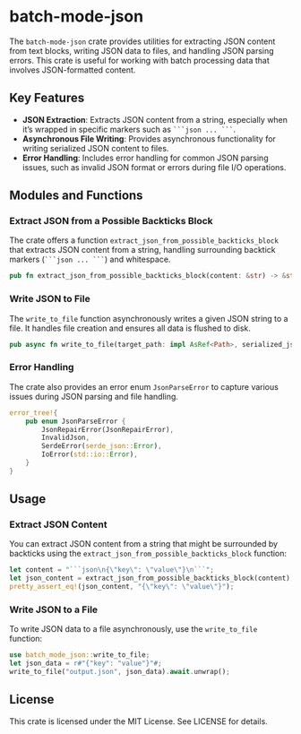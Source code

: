 # batch-mode-json

The `batch-mode-json` crate provides utilities for extracting JSON content from text blocks, writing JSON data to files, and handling JSON parsing errors. This crate is useful for working with batch processing data that involves JSON-formatted content.

## Key Features
- **JSON Extraction**: Extracts JSON content from a string, especially when it’s wrapped in specific markers such as ` ```json ... ``` `.
- **Asynchronous File Writing**: Provides asynchronous functionality for writing serialized JSON content to files.
- **Error Handling**: Includes error handling for common JSON parsing issues, such as invalid JSON format or errors during file I/O operations.

## Modules and Functions

### Extract JSON from a Possible Backticks Block
The crate offers a function `extract_json_from_possible_backticks_block` that extracts JSON content from a string, handling surrounding backtick markers (` ```json ... ``` `) and whitespace.

```rust
pub fn extract_json_from_possible_backticks_block(content: &str) -> &str;
```

### Write JSON to File
The `write_to_file` function asynchronously writes a given JSON string to a file. It handles file creation and ensures all data is flushed to disk.

```rust
pub async fn write_to_file(target_path: impl AsRef<Path>, serialized_json: &str) -> Result<(), io::Error>;
```

### Error Handling
The crate also provides an error enum `JsonParseError` to capture various issues during JSON parsing and file handling.

```rust
error_tree!{
    pub enum JsonParseError {
        JsonRepairError(JsonRepairError),
        InvalidJson,
        SerdeError(serde_json::Error),
        IoError(std::io::Error),
    }
}
```

## Usage

### Extract JSON Content
You can extract JSON content from a string that might be surrounded by backticks using the `extract_json_from_possible_backticks_block` function:

```rust
let content = "```json\n{\"key\": \"value\"}\n```";
let json_content = extract_json_from_possible_backticks_block(content);
pretty_assert_eq!(json_content, "{\"key\": \"value\"}");
```

### Write JSON to a File
To write JSON data to a file asynchronously, use the `write_to_file` function:

```rust
use batch_mode_json::write_to_file;
let json_data = r#"{"key": "value"}"#;
write_to_file("output.json", json_data).await.unwrap();
```

## License
This crate is licensed under the MIT License. See LICENSE for details.
